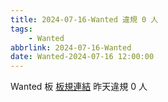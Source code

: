 ```yaml
---
title: 2024-07-16-Wanted 違規 0 人
tags:
    - Wanted
abbrlink: 2024-07-16-Wanted
date: Wanted-2024-07-16 12:00:00
---
```

Wanted 板 [板規連結](https://www.ptt.cc/bbs/Wanted/M.1608829773.A.D3B.html)
昨天違規 0 人
